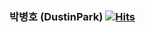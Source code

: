 ### 박병호 (DustinPark) [![Hits](https://hits.seeyoufarm.com/api/count/incr/badge.svg?url=https%3A%2F%2Fgithub.com%DustinPark92%2Fhit-counter)](https://hits.seeyoufarm.com)                            

<!--
**DustinPark92/DustinPark92** is a ✨ _special_ ✨ repository because its `README.md` (this file) appears on your GitHub profile.

Here are some ideas to get you started:

- 🔭 I’m currently working on ...
- 🌱 I’m currently learning ...
- 👯 I’m looking to collaborate on ...
- 🤔 I’m looking for help with ...
- 💬 Ask me about ...
- 📫 How to reach me: ...
- 😄 Pronouns: ...
- ⚡ Fun fact: ...
-->
